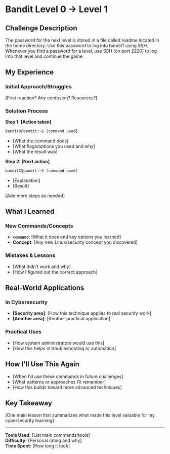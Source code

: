 # Bandit Level 0 → Level 1

## Challenge Description
The password for the next level is stored in a file called readme located in the home directory. Use this password to log into bandit1 using SSH. Whenever you find a password for a level, use SSH (on port 2220) to log into that level and continue the game.

## My Experience

### Initial Approach/Struggles
[First reaction? Any confusion? Resources?]

### Solution Process

**Step 1: [Action taken]**
```bash
banditX@bandit:~$ [command used]
```
- [What the command does]
- [What flags/options you used and why]
- [What the result was]

**Step 2: [Next action]**
```bash
banditX@bandit:~$ [command used]
```
- [Explanation]
- [Result]

[Add more steps as needed]

## What I Learned

### New Commands/Concepts
- **`command`**: [What it does and key options you learned]
- **Concept**: [Any new Linux/security concept you discovered]

### Mistakes & Lessons
- [What didn't work and why]
- [How I figured out the correct approach]

## Real-World Applications

### In Cybersecurity
- **[Security area]**: [How this technique applies to real security work]
- **[Another area]**: [Another practical application]

### Practical Uses
- [How system administrators would use this]
- [How this helps in troubleshooting or automation]

## How I'll Use This Again
- [When I'd use these commands in future challenges]
- [What patterns or approaches I'll remember]
- [How this builds toward more advanced techniques]

## Key Takeaway
[One main lesson that summarizes what made this level valuable for my cybersecurity learning]

---

**Tools Used:** [List main commands/tools]  
**Difficulty:** [Personal rating and why]  
**Time Spent:** [How long it took]
